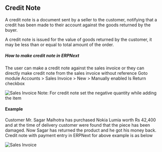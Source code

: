 <!-- add-breadcrumbs -->
## Credit Note

A credit note is a document sent by a seller to the customer, notifying that a credit has been made to their account against the goods returned by the buyer.

A credit note is issued for the value of goods returned by the customer, it may be less than or equal to total amount of the order. 

##### How to make credit note in ERPNext

The user can make a credit note against the sales invoice or they can directly make credit note from the sales invoice without reference
Goto module Accounts > Sales Invoice > New > Manually enabled Is Return checkbox

<img class="screenshot" alt="Sales Invoice" src="{{docs_base_url}}/assets/img/accounts/credit-note.png">
Note: For credit note set the negative quantity while adding the item

#### Example

Customer Mr. Sagar Malhotra has purchased Nokia Lumia worth Rs 42,400 and at the time of delivery customer were found that the piece has been damaged. Now Sagar has returned the product and he got his money back.
Credit note with payment entry in ERPNext for above example is as below

<img class="screenshot" alt="Sales Invoice" src="{{docs_base_url}}/assets/img/accounts/credit_note_example1.gif">
